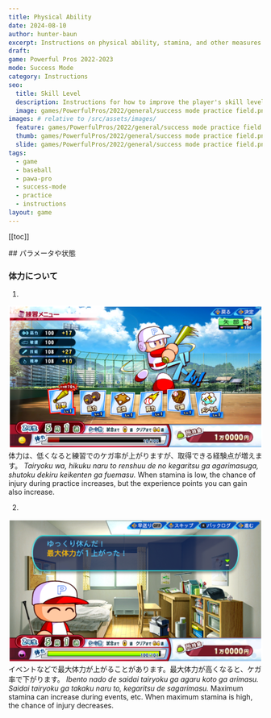 ```yaml
---
title: Physical Ability
date: 2024-08-10
author: hunter-baun
excerpt: Instructions on physical ability, stamina, and other measures of physical ability
draft: 
game: Powerful Pros 2022-2023
mode: Success Mode
category: Instructions
seo:
  title: Skill Level
  description: Instructions for how to improve the player's skill level
  image: games/PowerfulPros/2022/general/success mode practice field.png
images: # relative to /src/assets/images/
  feature: games/PowerfulPros/2022/general/success mode practice field.png
  thumb: games/PowerfulPros/2022/general/success mode practice field.png
  slide: games/PowerfulPros/2022/general/success mode practice field.png
tags:
  - game
  - baseball
  - pawa-pro
  - success-mode
  - practice
  - instructions
layout: game
---
```

[[toc]]
<article class="prose max-w-xl lg:max-w-4xl lg:prose-lg">
## パラメータや状態

### 体力について

1. 
![Batting practice with high injury chance](</assets/images/games/PowerfulPros/2022/Success Mode/Instructions/Success Mode/Parameters and Conditions/Physical Ability/1.png>)
体力は、低くなると練習でのケガ率が上がりますが、取得できる経験点が増えます。
*Tairyoku wa, hikuku naru to renshuu de no kegaritsu ga agarimasuga, shutoku dekiru keikenten ga fuemasu.*
When stamina is low, the chance of injury during practice increases, but the experience points you can gain also increase.

2. 
![Event dialog increasing maximum stamina](</assets/images/games/PowerfulPros/2022/Success Mode/Instructions/Success Mode/Parameters and Conditions/Physical Ability/2.png>)
イベントなどで最大体力が上がることがあります。最大体力が高くなると、ケガ率で下がります。
*Ibento nado de saidai tairyoku ga agaru koto ga arimasu. Saidai tairyoku ga takaku naru to, kegaritsu de sagarimasu.*
Maximum stamina can increase during events, etc. When maximum stamina is high, the chance of injury decreases.

</article>